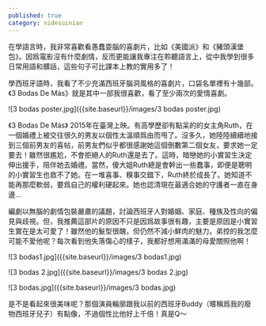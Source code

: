 ```yaml
---
published: true
category: nidesuinian
---
```

在學語言時，我非常喜歡看愚蠢耍腦的喜劇片，比如《美國派》和《豬頭漢堡包》。因爲電影沒有什麼劇情，反而更能讓我專注在聆聽語言上，從中我學到很多日常用語和髒話，這些句子可比課本上教的實用多了！

學西班牙語時，我看了不少充滿西班牙腦洞風格的喜劇片，口袋名單裡有十幾部。《3 Bodas De Más》就是其中一部我很喜歡，看了至少兩次的愛情喜劇。

![3 bodas poster.jpg]({{site.baseurl}}/images/3 bodas poster.jpg)

《3 Bodas De Más》 2015年在臺灣上映。有高學歷卻有點呆的的女主角Ruth，在一個婚禮上被交往很久的男友以個性太溫順爲由而甩了。沒多久，她陸陸續續地接到三個前男友的喜帖，前男友們似乎都很感謝她這個倒數第二個女友，要求她一定要去！雖然很尷尬，不會拒絕人的Ruth還是去了。這時，暗戀她的小實習生決定伸出援手，陪伴她去婚禮。當然，傻大姐Ruth總是會幹出一些蠢事，即便是聰明的小實習生也救不了她。在一堆喜事、糗事交錯下，Ruth終於成長了。她知道不能再那麼軟弱，要爲自己的權利硬起來。她也認清現在最適合她的守護者一直在身邊...

編劇以無腦的劇情包裝嚴肅的議題，討論西班牙人對婚姻、家庭、種族及性向的偏見與歧視。但，我推薦這部片的原因不只是因爲故事很有趣，主要是原因是小實習生實在是太可愛了！雖然他的髮型很醜，但仍然不減小鮮肉的魅力。弟控的我怎麼可能不愛他呢？每次看到他失落傷心的樣子，我都好想用滿滿的母愛關照他啊！

![3 bodas1.jpg]({{site.baseurl}}/images/3 bodas1.jpg)

![3 bodas 2.jpg]({{site.baseurl}}/images/3 bodas 2.jpg)

![3 bodas.jpg]({{site.baseurl}}/images/3 bodas.jpg)

是不是看起來很美味呢？那個演員輪廓跟我以前的西班牙Buddy（暱稱爲我的廢物西班牙兒子）有點像，不過個性比他好上千倍！真是Q～
